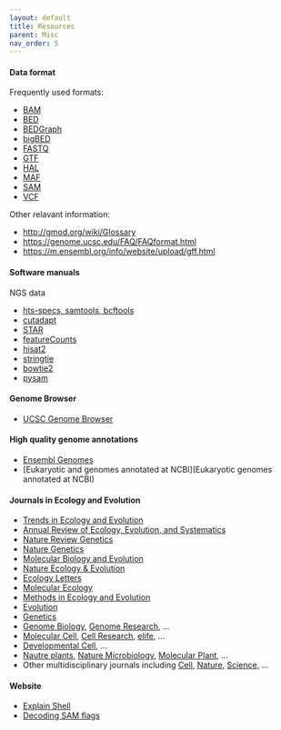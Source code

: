 ```yaml
---
layout: default
title: Resources
parent: Misc
nav_order: 5
---
```




#### Data format

Frequently used formats:

- [BAM](https://samtools.github.io/hts-specs/SAMv1.pdf)
- [BED](https://genome.ucsc.edu/FAQ/FAQformat.html#format1)
- [BEDGraph](https://genome.ucsc.edu/FAQ/FAQformat.html#format1.8)
- [bigBED](https://genome.ucsc.edu/FAQ/FAQformat.html#format1.5)
- [FASTQ](https://en.wikipedia.org/wiki/FASTQ_format)
- [GTF](https://www.ensembl.org/info/website/upload/gff.html)
- [HAL](https://genome.ucsc.edu/FAQ/FAQformat.html#format20)
- [MAF](https://genome.ucsc.edu/FAQ/FAQformat.html#format5)
- [SAM](https://samtools.github.io/hts-specs/SAMv1.pdf)
- [VCF](https://samtools.github.io/hts-specs/VCFv4.2.pdf)

Other relavant information:

- http://gmod.org/wiki/Glossary
- https://genome.ucsc.edu/FAQ/FAQformat.html
- https://m.ensembl.org/info/website/upload/gff.html



#### Software manuals

NGS data

- [hts-specs, samtools, bcftools](https://samtools.github.io/)
- [cutadapt](https://cutadapt.readthedocs.io/en/stable/)
- [STAR](https://github.com/alexdobin/STAR/blob/master/doc/STARmanual.pdf)
- [featureCounts](http://subread.sourceforge.net/SubreadUsersGuide.pdf)
- [hisat2](http://daehwankimlab.github.io/hisat2/manual/)
- [stringtie](http://ccb.jhu.edu/software/stringtie/)
- [bowtie2](http://bowtie-bio.sourceforge.net/bowtie2/index.shtml)
- [pysam](https://pysam.readthedocs.io/en/latest/index.html)



#### Genome Browser

- [UCSC Genome Browser](https://genome.ucsc.edu/)



#### High quality genome annotations

- [Ensembl Genomes](https://ensemblgenomes.org/)
- [Eukaryotic and genomes annotated at NCBI](Eukaryotic genomes annotated at NCBI)



#### Journals in Ecology and Evolution

- [Trends in Ecology and Evolution](https://www.sciencedirect.com/journal/trends-in-ecology-and-evolution)
- [Annual Review of Ecology, Evolution, and Systematics](https://www.annualreviews.org/journal/ecolsys)
- [Nature Review Genetics](https://www.nature.com/nrg/)
- [Nature Genetics](https://www.nature.com/ng/)
- [Molecular Biology and Evolution](https://academic.oup.com/mbe)
- [Nature Ecology & Evolution](https://www.nature.com/natecolevol/)
- [Ecology Letters](https://onlinelibrary.wiley.com/journal/14610248)
- [Molecular Ecology](https://onlinelibrary.wiley.com/journal/1365294x)
- [Methods in Ecology and Evolution](https://besjournals.onlinelibrary.wiley.com/journal/2041210X)
- [Evolution](https://onlinelibrary.wiley.com/journal/15585646)
- [Genetics](https://academic.oup.com/genetics)
- [Genome Biology](https://genomebiology.biomedcentral.com/), [Genome Research](https://genome.cshlp.org/), ...
- [Molecular Cell](https://www.sciencedirect.com/journal/molecular-cell), [Cell Research](https://www.nature.com/cr/), [elife](https://elifesciences.org/), ...
- [Developmental Cell](https://www.sciencedirect.com/journal/developmental-cell), ...
- [Nautre plants](https://www.nature.com/nplants/), [Nature Microbiology](https://www.nature.com/nmicrobiol/), [Molecular Plant](https://www.sciencedirect.com/journal/molecular-plant/), ...
- Other multidisciplinary journals including [Cell](https://www.sciencedirect.com/journal/cell), [Nature](https://www.nature.com/), [Science](https://www.science.org/journal/science), ...



#### Website

- [Explain Shell](https://explainshell.com/)
- [Decoding SAM flags](https://broadinstitute.github.io/picard/explain-flags.html)
